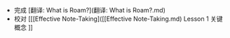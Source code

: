 - 完成 [翻译: What is Roam?](翻译: What is Roam?.md)
- 校对 [[[Effective Note-Taking]([[Effective Note-Taking.md) Lesson 1 关键概念 ]]
